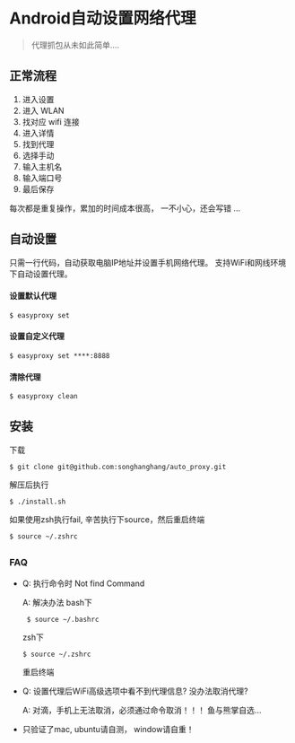 # Android自动设置网络代理
> 代理抓包从未如此简单....

## 正常流程

1. 进入设置
2. 进入 WLAN
3. 找对应 wifi 连接
4. 进入详情
5. 找到代理
6. 选择手动
7. 输入主机名
8. 输入端口号
9. 最后保存

每次都是重复操作，累加的时间成本很高，
一不小心，还会写错 ...

## 自动设置
只需一行代码，自动获取电脑IP地址并设置手机网络代理。
支持WiFi和网线环境下自动设置代理。

#### 设置默认代理
``` shell
$ easyproxy set
```
#### 设置自定义代理
```shell
$ easyproxy set ****:8888
```
#### 清除代理
```bash
$ easyproxy clean
```
## 安装

下载

``` shell
$ git clone git@github.com:songhanghang/auto_proxy.git
```
解压后执行
``` shell
$ ./install.sh
```
如果使用zsh执行fail, 辛苦执行下source，然后重启终端
``` shell
$ source ~/.zshrc
```

## 

### FAQ
* Q: 执行命令时 Not find Command

  A: 解决办法 
  bash下 
  
  ``` shell
   $ source ~/.bashrc
  ``` 
  zsh下 

  ``` shell
  $ source ~/.zshrc
  ```
  重启终端
* Q: 设置代理后WiFi高级选项中看不到代理信息? 没办法取消代理?

  A: 对滴，手机上无法取消，必须通过命令取消！！！ 鱼与熊掌自选...
  
* 只验证了mac, ubuntu请自测， window请自重！
